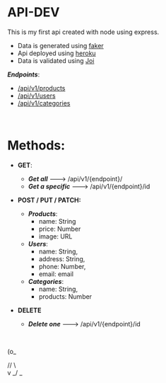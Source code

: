 # **API-DEV**

This is my first api created with node using express.

- Data is generated using [faker](https://www.npmjs.com/package/faker)
- Api deployed using [heroku](https://warm-caverns-03782.herokuapp.com/)
- Data is validated using [Joi](https://joi.dev/api/)

**_Endpoints_**:

- [/api/v1/products](https://warm-caverns-03782.herokuapp.com/api/v1/products)
- [/api/v1/users](https://warm-caverns-03782.herokuapp.com/api/v1/users)
- [/api/v1/categories](https://warm-caverns-03782.herokuapp.com/api/v1/categories)

‎

# Methods:

- **GET**:
  - **_Get all_** ---> /api/v1/{endpoint}/
  - **_Get a specific_** ---> /api/v1/{endpoint}/id
- **POST / PUT / PATCH:**

  - **_Products_**:
    - name: String
    - price: Number
    - image: URL
  - **_Users_**:
    - name: String,
    - address: String,
    - phone: Number,
    - email: email
  - **_Categories_**:
    - name: String,
    - products: Number

- **DELETE**
  - **_Delete one_** ---> /api/v1/{endpoint}/id

‎

(o\_

// \\\
v _/ _

